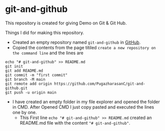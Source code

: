 # git-and-github


This repository is created for giving Demo on Git & Git Hub.


Things I did for making this repository.

+ Created an empty repository named `git-and-github` in [GitHub](https://github.com/new).
+ Copied the contents from the page titiled `create a new repository on the command line` and the lines are
```
echo "# git-and-github" >> README.md
git init
git add README.md
git commit -m "first commit"
git branch -M main
git remote add origin https://github.com/PugazharasanC/git-and-github.git
git push -u origin main
```
+ I have created an empty folder in my file explorer and opened the folder in CMD. After Opened CMD I just copy pasted and executed the lines one by one.
  + This First line `echo "# git-and-github" >> README.md` created an README.md file with the content `"# git-and-github"`.